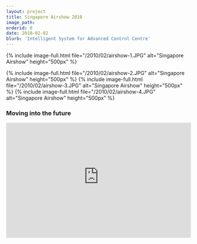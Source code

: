 ```yaml
---
layout: project
title: Singapore Airshow 2010
image_path: 
orderid: 0
date: 2010-02-02
blurb: 'Intelligent System for Advanced Control Centre'
---
```


{% include image-full.html file="/2010/02/airshow-1.JPG" alt="Singapore Airshow" height="500px" %}

<!--more-->
{% include image-full.html file="/2010/02/airshow-2.JPG" alt="Singapore Airshow" height="500px" %}
{% include image-full.html file="/2010/02/airshow-3.JPG" alt="Singapore Airshow" height="500px" %}
{% include image-full.html file="/2010/02/airshow-4.JPG" alt="Singapore Airshow" height="500px" %}

### Moving into the future

<div class="video-container">
<iframe src="https://www.youtube-nocookie.com/embed/iyRp9iH7B_I" title="YouTube video player" frameborder="0" allow="accelerometer; autoplay; clipboard-write; encrypted-media; gyroscope; picture-in-picture" allowfullscreen></iframe>
</div>
<style>
.video-container { position: relative; padding-bottom: 56.25%; padding-top: 30px; height: 0; overflow: hidden; }
.video-container iframe, .video-container object, .video-container embed { position: absolute; top: 0; left: 0; width: 100%; height: 100%; }
</style>
